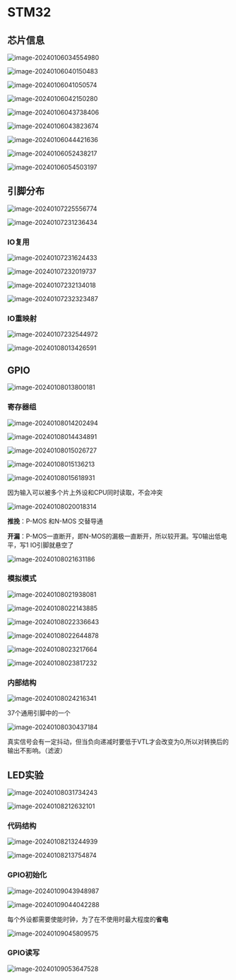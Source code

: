 # STM32

## 芯片信息

![image-20240106034554980](assets/image-20240106034554980.png)

![image-20240106040150483](assets/image-20240106040150483.png)

![image-20240106041050574](assets/image-20240106041050574.png)

![image-20240106042150280](assets/image-20240106042150280.png)

![image-20240106043738406](assets/image-20240106043738406.png)

![image-20240106043823674](assets/image-20240106043823674.png)

![image-20240106044421636](assets/image-20240106044421636.png)

![image-20240106052438217](assets/image-20240106052438217.png)

![image-20240106054503197](assets/image-20240106054503197.png)

## 引脚分布

![image-20240107225556774](assets/image-20240107225556774.png)

![image-20240107231236434](assets/image-20240107231236434.png)

### IO复用

![image-20240107231624433](assets/image-20240107231624433.png)

![image-20240107232019737](assets/image-20240107232019737.png)

![image-20240107232134018](assets/image-20240107232134018.png)

![image-20240107232323487](assets/image-20240107232323487.png)

### IO重映射

![image-20240107232544972](assets/image-20240107232544972.png)

![image-20240108013426591](assets/image-20240108013426591.png)

## GPIO

![image-20240108013800181](assets/image-20240108013800181.png)

### 寄存器组

![image-20240108014202494](assets/image-20240108014202494.png)

![image-20240108014434891](assets/image-20240108014434891.png)

![image-20240108015026727](assets/image-20240108015026727.png)

![image-20240108015136213](assets/image-20240108015136213.png)

![image-20240108015618931](assets/image-20240108015618931.png)

因为输入可以被多个片上外设和CPU同时读取，不会冲突

![image-20240108020018314](assets/image-20240108020018314.png)

**推挽**：P-MOS 和N-MOS 交替导通

**开漏**：P-MOS一直断开，即N-MOS的漏极一直断开，所以较开漏。写0输出低电平，写1 IO引脚就悬空了

![image-20240108021631186](assets/image-20240108021631186.png)

### 模拟模式

![image-20240108021938081](assets/image-20240108021938081.png)

![image-20240108022143885](assets/image-20240108022143885.png)

![image-20240108022336643](assets/image-20240108022336643.png)

![image-20240108022644878](assets/image-20240108022644878.png)

![image-20240108023217664](assets/image-20240108023217664.png)

![image-20240108023817232](assets/image-20240108023817232.png)

### 内部结构

![image-20240108024216341](assets/image-20240108024216341.png)

37个通用引脚中的一个

![image-20240108030437184](assets/image-20240108030437184.png)

真实信号会有一定抖动，但当负向递减时要低于VTL才会改变为0,所以对转换后的输出不影响。（滤波）

## LED实验

![image-20240108031734243](assets/image-20240108031734243.png)

![image-20240108212632101](assets/image-20240108212632101.png)

### 代码结构

![image-20240108213244939](assets/image-20240108213244939.png)

![image-20240108213754874](assets/image-20240108213754874.png)

### GPIO初始化

![image-20240109043948987](assets/image-20240109043948987.png)

![image-20240109044042288](assets/image-20240109044042288.png)

每个外设都需要使能时钟，为了在不使用时最大程度的**省电**

![image-20240109045809575](assets/image-20240109045809575.png)

### GPIO读写

![image-20240109053647528](assets/image-20240109053647528.png)